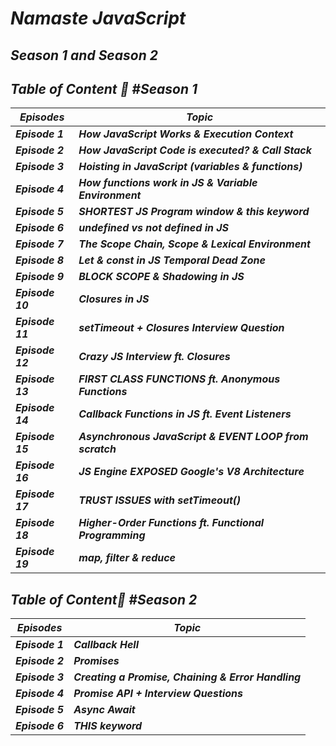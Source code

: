 # _Namaste JavaScript_  
## _Season 1 and Season 2_

## _Table of Content 🚀 #Season 1_
| _Episodes_ | _Topic_ |
|----|--------------------|
| _**Episode 1**_ | _**How JavaScript Works & Execution Context**_ |
| _**Episode 2**_ | _**How JavaScript Code is executed? & Call Stack**_ |
| _**Episode 3**_ | _**Hoisting in JavaScript (variables & functions)**_ |
| _**Episode 4**_ | _**How functions work in JS & Variable Environment**_ |
| _**Episode 5**_ | _**SHORTEST JS Program window & this keyword**_ |
| _**Episode 6**_ | _**undefined vs not defined in JS**_ |
| _**Episode 7**_ | _**The Scope Chain, Scope & Lexical Environment**_ |
| _**Episode 8**_ | _**Let & const in JS Temporal Dead Zone**_ |
| _**Episode 9**_ | _**BLOCK SCOPE & Shadowing in JS**_ |
| _**Episode 10**_ | _**Closures in JS**_ |
| _**Episode 11**_ | _**setTimeout + Closures Interview Question**_ |
| _**Episode 12**_ | _**Crazy JS Interview ft. Closures**_ |
| _**Episode 13**_ | _**FIRST CLASS FUNCTIONS ft. Anonymous Functions**_ |
| _**Episode 14**_ | _**Callback Functions in JS ft. Event Listeners**_ |
| _**Episode 15**_ | _**Asynchronous JavaScript & EVENT LOOP from scratch**_ |
| _**Episode 16**_ | _**JS Engine EXPOSED Google's V8 Architecture**_ |
| _**Episode 17**_ | _**TRUST ISSUES with setTimeout()**_ |
| _**Episode 18**_ | _**Higher-Order Functions ft. Functional Programming**_ |
| _**Episode 19**_ | _**map, filter & reduce**_ |

## _Table of Content🚀 #Season 2_
| _Episodes_ | _Topic_ |
|----|--------------------|
| _**Episode 1**_ | _**Callback Hell**_ |
| _**Episode 2**_ | _**Promises**_ |
| _**Episode 3**_ | _**Creating a Promise, Chaining & Error Handling**_ |
| _**Episode 4**_ | _**Promise API + Interview Questions**_ |
| _**Episode 5**_ | _**Async Await**_ |
| _**Episode 6**_ | _**THIS keyword**_ |






















